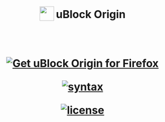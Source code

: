 <h1 align="center">
<sub>
<img src="https://github.com/gorhill/uBlock/blob/master/src/img/ublock.svg" height="38" width="38">
</sub>
uBlock Origin
<p align="center">
<br>
<p align="center">
<a href="https://addons.mozilla.org/firefox/addon/ublock-origin/"><img src="https://user-images.githubusercontent.com/585534/107280546-7b9b2a00-6a26-11eb-8f9f-f95932f4bfec.png" alt="Get uBlock Origin for Firefox"></a>

  [![syntax](https://img.shields.io/badge/syntax-uBlock%20Origin-%23c61300.svg)](https://github.com/gorhill/uBlock/wiki/Static-filter-syntax)
  
[![license](https://upload.wikimedia.org/wikipedia/commons/0/0a/WTFPL_badge.svg)](https://raw.githubusercontent.com/slasherly/uBO-Personal-Filters/main/LICENSE)
